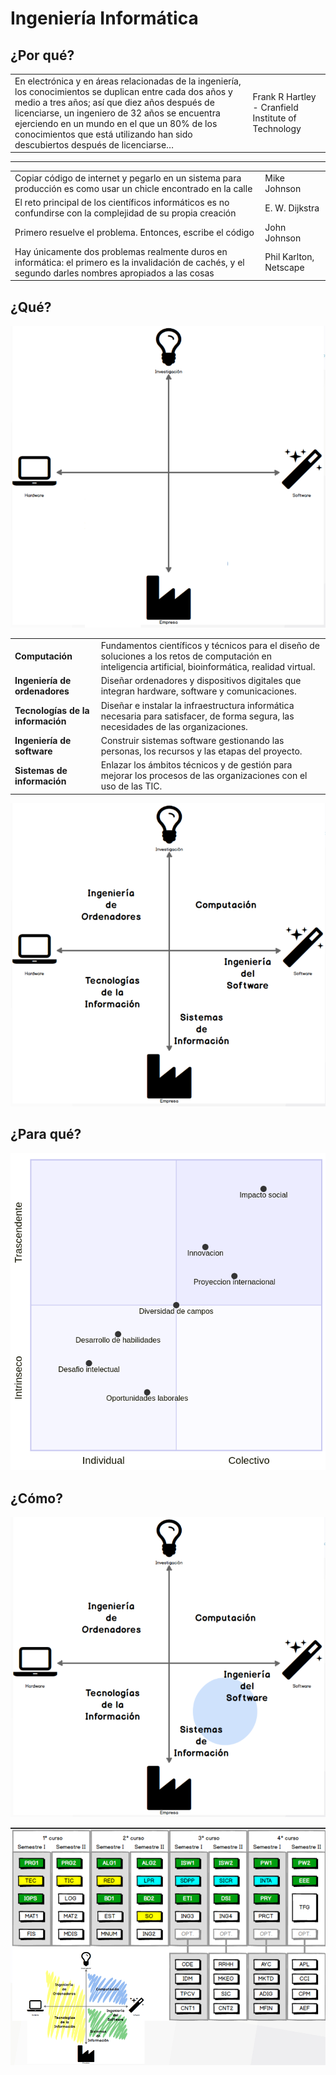 # Ingeniería Informática

## ¿Por qué?

|||
|-|-|
En electrónica y en áreas relacionadas de la ingeniería, los conocimientos se duplican entre cada dos años y medio a tres años; así que diez años después de licenciarse, un ingeniero de 32 años se encuentra ejerciendo en un mundo en el que un 80% de los conocimientos que está utilizando han sido descubiertos después de licenciarse…|Frank R Hartley - Cranfield Institute of Technology

---

|||
|-|-|
Copiar código de internet y pegarlo en un sistema para producción es como usar un chicle encontrado en la calle|Mike Johnson
El reto principal de los científicos informáticos es no confundirse con la complejidad de su propia creación|E. W. Dijkstra
Primero resuelve el problema. Entonces, escribe el código|John Johnson
Hay únicamente dos problemas realmente duros en informática: el primero es la invalidación de cachés, y el segundo darles nombres apropiados a las cosas|Phil Karlton, Netscape

## ¿Qué?

<div align=center>

![](/HwSw001.png)

|||
|-|-|
|**Computación**|Fundamentos científicos y técnicos para el diseño de soluciones a los retos de computación en inteligencia artificial, bioinformática, realidad virtual.|
|**Ingeniería de ordenadores**|Diseñar ordenadores y dispositivos digitales que integran hardware, software y comunicaciones.|
|**Tecnologías de la información**|Diseñar e instalar la infraestructura informática necesaria para satisfacer, de forma segura, las necesidades de las organizaciones.|
|**Ingeniería de software**|Construir sistemas software gestionando las personas, los recursos y las etapas del proyecto.|
|**Sistemas de información**|Enlazar los ámbitos técnicos y de gestión para mejorar los procesos de las organizaciones con el uso de las TIC.|

![](/HwSw001b.png)

</div>

## ¿Para qué?

<div align=center>

![](/xQ.png)

</div>

## ¿Cómo?

<div align=center>

![](/HwSw002.png)



![](/PdE.png)

</div>

